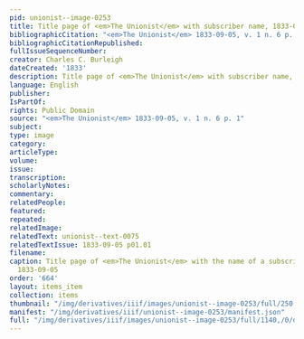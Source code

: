 ```yaml
---
pid: unionist--image-0253
title: Title page of <em>The Unionist</em> with subscriber name, 1833-09-05
bibliographicCitation: "<em>The Unionist</em> 1833-09-05, v. 1 n. 6 p. 1"
bibliographicCitationRepublished: 
fullIssueSequenceNumber: 
creator: Charles C. Burleigh
dateCreated: '1833'
description: Title page of <em>The Unionist</em> with subscriber name, 1833-09-05
language: English
publisher: 
IsPartOf: 
rights: Public Domain
source: "<em>The Unionist</em> 1833-09-05, v. 1 n. 6 p. 1"
subject: 
type: image
category: 
articleType: 
volume: 
issue: 
transcription: 
scholarlyNotes: 
commentary: 
relatedPeople: 
featured: 
repeated: 
relatedImage: 
relatedText: unionist--text-0075
relatedTextIssue: 1833-09-05 p01.01
filename: 
caption: Title page of <em>The Unionist</em> with the name of a subscriber, John McLellan,
  1833-09-05
order: '664'
layout: items_item
collection: items
thumbnail: "/img/derivatives/iiif/images/unionist--image-0253/full/250,/0/default.jpg"
manifest: "/img/derivatives/iiif/unionist--image-0253/manifest.json"
full: "/img/derivatives/iiif/images/unionist--image-0253/full/1140,/0/default.jpg"
---
```

